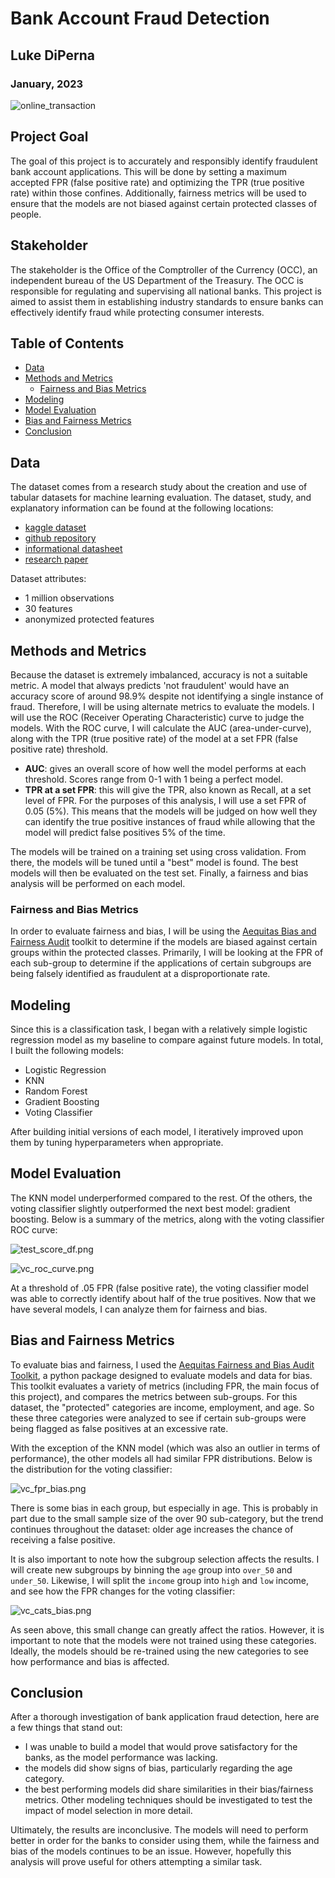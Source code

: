 # Bank Account Fraud Detection
## Luke DiPerna
### January, 2023
![online_transaction](https://github.com/luke-lite/Bank-Account-Fraud-Detection/blob/main/online_transaction.jpg?raw=true)

## Project Goal
The goal of this project is to accurately and responsibly identify fraudulent bank account applications. This will be done by setting a maximum accepted FPR (false positive rate) and optimizing the TPR (true positive rate) within those confines. Additionally, fairness metrics will be used to ensure that the models are not biased against certain protected classes of people.

## Stakeholder
The stakeholder is the Office of the Comptroller of the Currency (OCC), an independent bureau of the US Department of the Treasury. The OCC is responsible for regulating and supervising all national banks. This project is aimed to assist them in establishing industry standards to ensure banks can effectively identify fraud while protecting consumer interests.

## Table of Contents

- [Data](#Data)
- [Methods and Metrics](#Methods-and-Metrics)
    - [Fairness and Bias Metrics](#Fairness-and-Bias-Metrics)
- [Modeling](#Modeling)
- [Model Evaluation](#Model-Evaluation)
- [Bias and Fairness Metrics](#Bias-and-Fairness-Metrics)
- [Conclusion](#Conclusion)

## Data
The dataset comes from a research study about the creation and use of tabular datasets for machine learning evaluation. The dataset, study, and explanatory information can be found at the following locations:

- [kaggle dataset](https://www.kaggle.com/datasets/sgpjesus/bank-account-fraud-dataset-neurips-2022)
- [github repository](https://github.com/feedzai/bank-account-fraud)
- [informational datasheet](https://github.com/feedzai/bank-account-fraud/blob/main/documents/datasheet.pdf)
- [research paper](https://arxiv.org/pdf/2211.13358.pdf)

Dataset attributes:

- 1 million observations
- 30 features
- anonymized protected features

## Methods and Metrics
Because the dataset is extremely imbalanced, accuracy is not a suitable metric. A model that always predicts 'not fraudulent' would have an accuracy score of around 98.9% despite not identifying a single instance of fraud. Therefore, I will be using alternate metrics to evaluate the models. I will use the ROC (Receiver Operating Characteristic) curve to judge the models. With the ROC curve, I will calculate the AUC (area-under-curve), along with the TPR (true positive rate) of the model at a set FPR (false positive rate) threshold.

- **AUC**: gives an overall score of how well the model performs at each threshold. Scores range from 0-1 with 1 being a perfect model.
- **TPR at a set FPR**: this will give the TPR, also known as Recall, at a set level of FPR. For the purposes of this analysis, I will use a set FPR of 0.05 (5%). This means that the models will be judged on how well they can identify the true positive instances of fraud while allowing that the model will predict false positives 5% of the time.

The models will be trained on a training set using cross validation. From there, the models will be tuned until a "best" model is found. The best models will then be evaluated on the test set. Finally, a fairness and bias analysis will be performed on each model.

### Fairness and Bias Metrics

In order to evaluate fairness and bias, I will be using the [Aequitas Bias and Fairness Audit](https://dssg.github.io/aequitas/index.html) toolkit to determine if the models are biased against certain groups within the protected classes. Primarily, I will be looking at the FPR of each sub-group to determine if the applications of certain subgroups are being falsely identified as fraudulent at a disproportionate rate.

## Modeling
Since this is a classification task, I began with a relatively simple logistic regression model as my baseline to compare against future models. In total, I built the following models:

- Logistic Regression
- KNN
- Random Forest
- Gradient Boosting
- Voting Classifier

After building initial versions of each model, I iteratively improved upon them by tuning hyperparameters when appropriate.

## Model Evaluation
The KNN model underperformed compared to the rest. Of the others, the voting classifier slightly outperformed the next best model: gradient boosting. Below is a summary of the metrics, along with the voting classifier ROC curve:

![test_score_df.png](https://github.com/luke-lite/Bank-Account-Fraud-Detection/blob/cb4d1ca4748b01f77bf1995f72d2b3740897eeee/graphs/test_score_df.png)

![vc_roc_curve.png](https://github.com/luke-lite/Bank-Account-Fraud-Detection/blob/cb4d1ca4748b01f77bf1995f72d2b3740897eeee/graphs/vc_roc_curve.png)

At a threshold of .05 FPR (false positive rate), the voting classifier model was able to correctly identify about half of the true positives. Now that we have several models, I can analyze them for fairness and bias.

## Bias and Fairness Metrics
To evaluate bias and fairness, I used the [Aequitas Fairness and Bias Audit Toolkit](https://dssg.github.io/aequitas/index.html), a python package designed to evaluate models and data for bias. This toolkit evaluates a variety of metrics (including FPR, the main focus of this project), and compares the metrics between sub-groups. For this dataset, the "protected" categories are income, employment, and age. So these three categories were analyzed to see if certain sub-groups were being flagged as false positives at an excessive rate.

With the exception of the KNN model (which was also an outlier in terms of performance), the other models all had similar FPR distributions. Below is the distribution for the voting classifier:

![vc_fpr_bias.png](https://github.com/luke-lite/Bank-Account-Fraud-Detection/blob/cb4d1ca4748b01f77bf1995f72d2b3740897eeee/graphs/vc_fpr_bias.png)

There is some bias in each group, but especially in age. This is probably in part due to the small sample size of the over 90 sub-category, but the trend continues throughout the dataset: older age increases the chance of receiving a false positive.

It is also important to note how the subgroup selection affects the results. I will create new subgroups by binning the `age` group into `over_50` and `under_50`. Likewise, I will split the `income` group into `high` and `low` income, and see how the FPR changes for the voting classifier:

![vc_cats_bias.png](https://github.com/luke-lite/Bank-Account-Fraud-Detection/blob/cb4d1ca4748b01f77bf1995f72d2b3740897eeee/graphs/vc_cats_bias.png)

As seen above, this small change can greatly affect the ratios. However, it is important to note that the models were not trained using these categories. Ideally, the models should be re-trained using the new categories to see how performance and bias is affected.

## Conclusion
After a thorough investigation of bank application fraud detection, here are a few things that stand out:

- I was unable to build a model that would prove satisfactory for the banks, as the model performance was lacking.
- the models did show signs of bias, particularly regarding the age category.
- the best performing models did share similarities in their bias/fairness metrics. Other modeling techniques should be investigated to test the impact of model selection in more detail.

Ultimately, the results are inconclusive. The models will need to perform better in order for the banks to consider using them, while the fairness and bias of the models continues to be an issue. However, hopefully this analysis will prove useful for others attempting a similar task.

